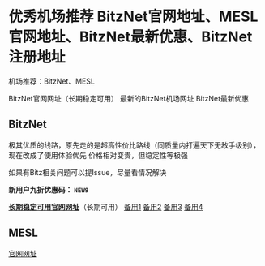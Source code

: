 # 优秀机场推荐 BitzNet官网地址、MESL官网地址、BitzNet最新优惠、BitzNet注册地址
机场推荐：BitzNet、MESL

BitzNet官网网址（长期稳定可用）
最新的BitzNet机场网址
BitzNet最新优惠

## BitzNet

极其优质的线路，原先走的是超高性价比路线（同质量内打遍天下无敌手级别），现在改成了使用体验优先
价格相对变贵，但稳定性等极强

如果有Bitz相关问题可以提Issue，尽量看情况解决

**新用户九折优惠码： ```NEW9```**

[**长期稳定可用官网网址**](https://www.thebitznet.com/aff=ITlfQijS)（长期可用）
[备用1](https://www.bitzapp.uk/aff=ITlfQijS)
[备用2](https://bitzapp.uk/aff=ITlfQijS)
[备用3](https://dd.al/HVy2v)
[备用4](https://www.gobitznet.com/aff=ITlfQijS)

## MESL

[官网网址](https://dd.al/kAGfn)
